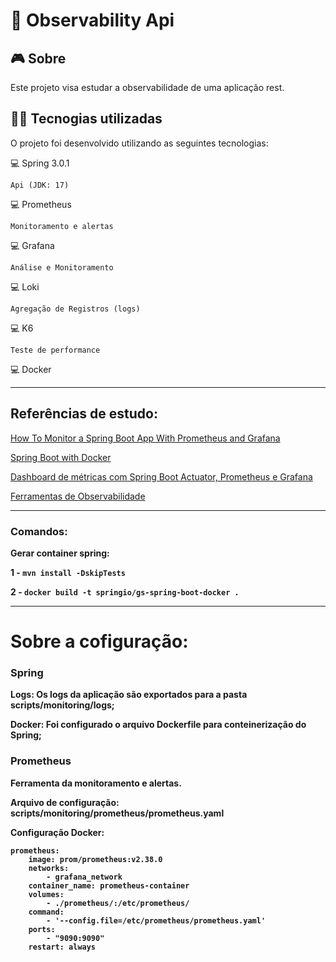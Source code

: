 # 👀 Observability Api

## 🎮️ Sobre
Este projeto visa estudar a observabilidade de uma aplicação rest.

## 👨‍💻️ Tecnogias utilizadas
O projeto foi desenvolvido utilizando as seguintes tecnologias:

💻️ Spring 3.0.1

    Api (JDK: 17)

💻️ Prometheus

    Monitoramento e alertas

💻️ Grafana

    Análise e Monitoramento

💻️ Loki 

    Agregação de Registros (logs)

💻️ K6
    
    Teste de performance

💻️ Docker

---------------------------------

## Referências de estudo:

[How To Monitor a Spring Boot App With Prometheus and Grafana](https://betterprogramming.pub/how-to-monitor-a-spring-boot-app-with-prometheus-and-grafana-22e2338f97fc)

[Spring Boot with Docker](https://spring.io/guides/gs/spring-boot-docker/)

[Dashboard de métricas com Spring Boot Actuator, Prometheus e Grafana](https://www.youtube.com/watch?v=K_EI1SxVQ5Q)

[Ferramentas de Observabilidade](https://github.com/liliannss/observabilidade)

----------------------------------
### Comandos:

<b>Gerar container spring:<b> 

1 - ``mvn install -DskipTests ``

2 - ``docker build -t springio/gs-spring-boot-docker .``

----------------------------------

# Sobre a cofiguração:

### Spring
Logs: Os logs da aplicação são exportados para a pasta scripts/monitoring/logs;

Docker: Foi configurado o arquivo Dockerfile para conteinerização do Spring;
 
### Prometheus

Ferramenta da monitoramento e alertas.

Arquivo de configuração: scripts/monitoring/prometheus/prometheus.yaml

<strong>Configuração Docker:</strong> 

    prometheus:
        image: prom/prometheus:v2.38.0
        networks:
            - grafana_network
        container_name: prometheus-container
        volumes:
            - ./prometheus/:/etc/prometheus/
        command:
            - '--config.file=/etc/prometheus/prometheus.yaml'
        ports:
            - "9090:9090"
        restart: always




 